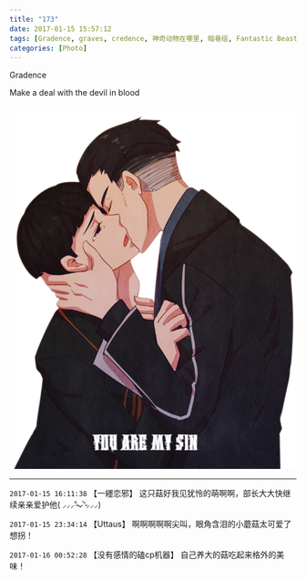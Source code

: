 ```yaml
---
title: "173"
date: 2017-01-15 15:57:12
tags: [Gradence, graves, credence, 神奇动物在哪里, 暗巷组, Fantastic Beasts]
categories: [Photo]
---
```


<p>Gradence</p> 
<p>Make a deal with the devil in blood<br /></p>

![](https://raw.githubusercontent.com/alicewish/meowchain247/master/img_cVZNdzJtQk9JV2NGVjVXR0plenZaSEl2OUZ1ek40cTREaVhIOTNDOUwyZnlhUFlQaEJiUERBPT0.jpg)

---

`2017-01-15 16:11:38` 【一纆恋邪】 这只菇好我见犹怜的萌啊啊，部长大大快继续亲亲爱护他( ⸝⸝⸝⁼̴́⌄⁼̴̀⸝⸝⸝)

`2017-01-15 23:34:14` 【Uttaus】 啊啊啊啊啊尖叫，眼角含泪的小蘑菇太可爱了想拐！

`2017-01-16 00:52:28` 【没有感情的磕cp机器】 自己养大的菇吃起来格外的美味！
